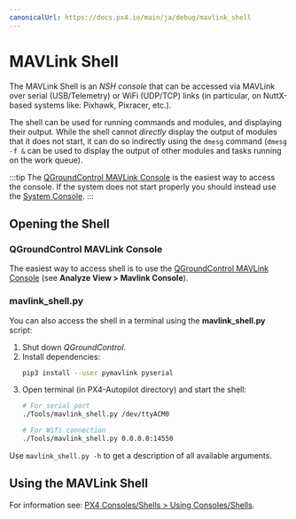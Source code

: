 ```yaml
---
canonicalUrl: https://docs.px4.io/main/ja/debug/mavlink_shell
---
```


# MAVLink Shell

The MAVLink Shell is an *NSH console* that can be accessed via MAVLink over serial (USB/Telemetry) or WiFi (UDP/TCP) links (in particular, on NuttX-based systems like: Pixhawk, Pixracer, etc.).

The shell can be used for running commands and modules, and displaying their output. While the shell cannot *directly* display the output of modules that it does not start, it can do so indirectly using the `dmesg` command (`dmesg -f &` can be used to display the output of other modules and tasks running on the work queue).

:::tip
The [QGroundControl MAVLink Console](#qgroundcontrol) is the easiest way to access the console. If the system does not start properly you should instead use the [System Console](../debug/system_console.md).
:::

## Opening the Shell

<a id="qgroundcontrol"></a>

### QGroundControl MAVLink Console

The easiest way to access shell is to use the [QGroundControl MAVLink Console](https://docs.qgroundcontrol.com/master/en/analyze_view/mavlink_console.html) (see **Analyze View > Mavlink Console**).

### mavlink_shell.py

You can also access the shell in a terminal using the **mavlink_shell.py** script:
1. Shut down *QGroundControl*.
1. Install dependencies:
   ```sh
   pip3 install --user pymavlink pyserial
   ```
1. Open terminal (in PX4-Autopilot directory) and start the shell:
   ```sh
   # For serial port
   ./Tools/mavlink_shell.py /dev/ttyACM0
   ```
    ```sh
   # For Wifi connection
   ./Tools/mavlink_shell.py 0.0.0.0:14550
   ```

Use `mavlink_shell.py -h` to get a description of all available arguments.

## Using the MAVLink Shell

For information see: [PX4 Consoles/Shells > Using Consoles/Shells](../debug/consoles.md#using_the_console).
